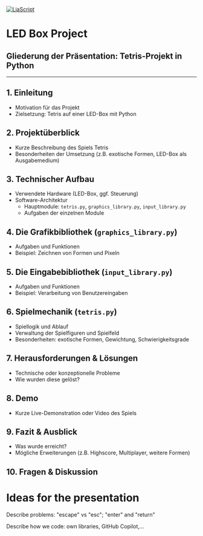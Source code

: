 [![LiaScript](https://raw.githubusercontent.com/LiaScript/LiaScript/master/badges/course.svg)](https://raw.githubusercontent.com/Friedy630/tetris/refs/heads/main/Presentation.md?token=GHSAT0AAAAAADGLFSJTVQW2VLZPRGGBKQBO2C5QLDQ)

# LED Box Project

## Gliederung der Präsentation: Tetris-Projekt in Python

---

## 1. Einleitung

-   Motivation für das Projekt
-   Zielsetzung: Tetris auf einer LED-Box mit Python

## 2. Projektüberblick

-   Kurze Beschreibung des Spiels Tetris
-   Besonderheiten der Umsetzung (z.B. exotische Formen, LED-Box als Ausgabemedium)

## 3. Technischer Aufbau

-   Verwendete Hardware (LED-Box, ggf. Steuerung)
-   Software-Architektur
    -   Hauptmodule: `tetris.py`, `graphics_library.py`, `input_library.py`
    -   Aufgaben der einzelnen Module

## 4. Die Grafikbibliothek (`graphics_library.py`)

-   Aufgaben und Funktionen
-   Beispiel: Zeichnen von Formen und Pixeln

## 5. Die Eingabebibliothek (`input_library.py`)

-   Aufgaben und Funktionen
-   Beispiel: Verarbeitung von Benutzereingaben

## 6. Spielmechanik (`tetris.py`)

-   Spiellogik und Ablauf
-   Verwaltung der Spielfiguren und Spielfeld
-   Besonderheiten: exotische Formen, Gewichtung, Schwierigkeitsgrade

## 7. Herausforderungen & Lösungen

-   Technische oder konzeptionelle Probleme
-   Wie wurden diese gelöst?

## 8. Demo

-   Kurze Live-Demonstration oder Video des Spiels

## 9. Fazit & Ausblick

-   Was wurde erreicht?
-   Mögliche Erweiterungen (z.B. Highscore, Multiplayer, weitere Formen)

## 10. Fragen & Diskussion

# Ideas for the presentation

Describe problems: "escape" vs "esc"; "enter" and "return"

Describe how we code: own libraries, GitHub Copilot,...
